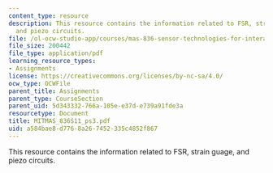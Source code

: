 ```yaml
---
content_type: resource
description: This resource contains the information related to FSR, strain guage,
  and piezo circuits.
file: /ol-ocw-studio-app/courses/mas-836-sensor-technologies-for-interactive-environments-spring-2011/a584bae8d7768a267452335c4852f867_MITMAS_836S11_ps3.pdf
file_size: 200442
file_type: application/pdf
learning_resource_types:
- Assignments
license: https://creativecommons.org/licenses/by-nc-sa/4.0/
ocw_type: OCWFile
parent_title: Assignments
parent_type: CourseSection
parent_uid: 5d343332-766a-105e-e37d-e739a91fde3a
resourcetype: Document
title: MITMAS_836S11_ps3.pdf
uid: a584bae8-d776-8a26-7452-335c4852f867
---
```

This resource contains the information related to FSR, strain guage, and piezo circuits.